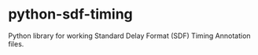 # python-sdf-timing
Python library for working Standard Delay Format (SDF) Timing Annotation files.

